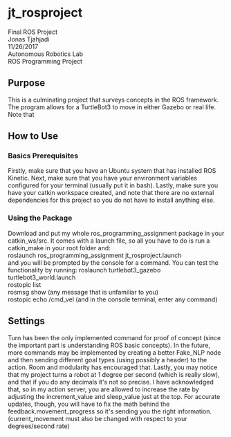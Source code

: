 # jt_rosproject
Final ROS Project  
Jonas Tjahjadi  
11/26/2017  
Autonomous Robotics Lab  
ROS Programming Project  
  
## Purpose
This is a culminating project that surveys concepts in the ROS framework. The program allows for a TurtleBot3 to move in either Gazebo or real life. Note that  
  
## How to Use
### Basics Prerequisites  
Firstly, make sure that you have an Ubuntu system that has installed ROS Kinetic. Next, make sure that you have your environment variables configured for your terminal (usually put it in bash). Lastly, make sure you have your catkin workspace created, and note that there are no external dependencies for this project so you do not have to install anything else.

### Using the Package 
Download and put my whole ros_programming_assignment package in your catkin_ws/src. It comes with a launch file, so all you have to do is run a catkin_make in your root folder and:  
	roslaunch ros_programming_assignment jt_rosproject.launch  
and you will be prompted by the console for a command. You can test the functionality by running:
	roslaunch turtlebot3_gazebo turtlebot3_world.launch  
	rostopic list  
	rosmsg show (any message that is unfamiliar to you)  
	rostopic echo /cmd_vel (and in the console terminal, enter any command)  
  
## Settings
Turn has been the only implemented command for proof of concept (since the important part is understanding ROS basic concepts). In the future, more commands may be implemented by creating a better Fake_NLP node and then sending different goal types (using possibly a header) to the action. Room and modularity has encouraged that. Lastly, you may notice that my project turns a robot at 1 degree per second (which is really slow), and that if you do any decimals it's not so precise. I have acknowledged that, so in my action server, you are allowed to increase the rate by adjusting the increment_value and sleep_value just at the top. For accurate updates, though, 
you will have to fix the math behind the feedback.movement_progress so it's sending you the right information. (current_movement must also be changed with respect to your degrees/second rate)
